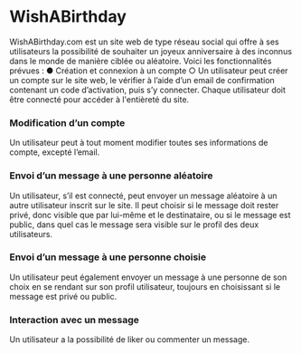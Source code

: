 # WishABirthday

WishABirthday.com est un site web de type réseau social qui offre à ses utilisateurs la possibilité de souhaiter un joyeux anniversaire à des inconnus dans le monde de manière ciblée ou aléatoire. Voici les fonctionnalités prévues :
●	Création et connexion à un compte
○	Un utilisateur peut créer un compte sur le site web, le vérifier à l’aide d’un email de confirmation contenant un code d’activation, puis s’y connecter. Chaque utilisateur doit être connecté pour accéder à l'entièreté du site.

### Modification d’un compte
Un utilisateur peut à tout moment modifier toutes ses informations de compte, excepté l’email.
 
### Envoi d’un message à une personne aléatoire
Un utilisateur, s’il est connecté, peut envoyer un message aléatoire à un autre utilisateur inscrit sur le site. Il peut choisir si le message doit rester privé, donc visible que par lui-même et le destinataire, ou si le message est public, dans quel cas le message sera visible sur le profil des deux utilisateurs.

### Envoi d’un message à une personne choisie
Un utilisateur peut également envoyer un message à une personne de son choix en se rendant sur son profil utilisateur, toujours en choisissant si le message est privé ou public.

### Interaction avec un message
Un utilisateur a la possibilité de liker ou commenter un message.
